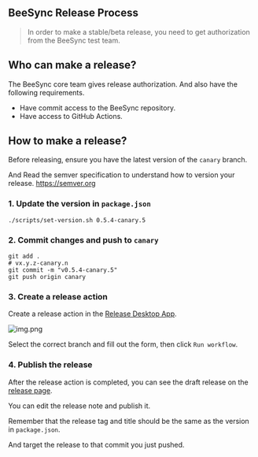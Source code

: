 ## BeeSync Release Process

> In order to make a stable/beta release, you need to get authorization from the BeeSync test team.

## Who can make a release?

The BeeSync core team gives release authorization. And also have the following requirements.

- Have commit access to the BeeSync repository.
- Have access to GitHub Actions.

## How to make a release?

Before releasing, ensure you have the latest version of the `canary` branch.

And Read the semver specification to understand how to version your release. https://semver.org

### 1. Update the version in `package.json`

```shell
./scripts/set-version.sh 0.5.4-canary.5
```

### 2. Commit changes and push to `canary`

```shell
git add .
# vx.y.z-canary.n
git commit -m "v0.5.4-canary.5"
git push origin canary
```

### 3. Create a release action

Create a release action in the [Release Desktop App](https://github.com/toeverything/BeeSync/actions/workflows/release-desktop-app.yml).

![img.png](assets/release-action.png)

Select the correct branch and fill out the form, then click `Run workflow`.

### 4. Publish the release

After the release action is completed, you can see the draft release on the [release page](https://github.com/toeverything/BeeSync/releases).

You can edit the release note and publish it.

Remember that the release tag and title should be the same as the version in `package.json`.

And target the release to that commit you just pushed.
